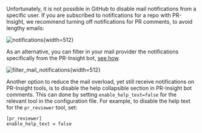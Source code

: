 
Unfortunately, it is not possible in GitHub to disable mail notifications from a specific user.
If you are subscribed to notifications for a repo with PR-Insight, we recommend turning off notifications for PR comments, to avoid lengthy emails:

![notifications](https://khulnasoft.com/images/pr_insight/notifications.png){width=512}

As an alternative, you can filter in your mail provider the notifications specifically from the PR-Insight bot, [see how](https://www.quora.com/How-can-you-filter-emails-for-specific-people-in-Gmail#:~:text=On%20the%20Filters%20and%20Blocked,the%20body%20of%20the%20email).

![filter_mail_notifications](https://khulnasoft.com/images/pr_insight/filter_mail_notifications.png){width=512}


Another option to reduce the mail overload, yet still receive notifications on PR-Insight tools, is to disable the help collapsible section in PR-Insight bot comments. 
This can done by setting `enable_help_text=false` for the relevant tool in the configuration file.
For example, to disable the help text for the `pr_reviewer` tool, set:
```
[pr_reviewer]
enable_help_text = false
```